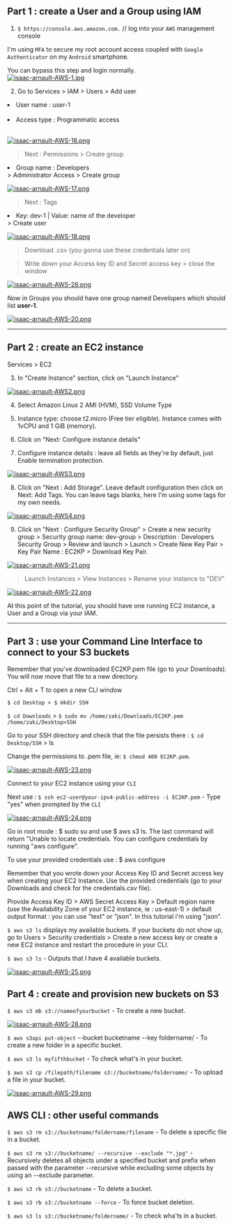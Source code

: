## Part 1 : create a User and a Group using IAM

1. `$ https://console.aws.amazon.com.` // log into your `AWS` management console<br>

I'm using `MFA` to secure my root account access coupled with `Google Authenticator` on my `Android` smartphone.<br>

You can bypass this step and login normally.<br>
[![isaac-arnault-AWS-1.jpg](https://i.postimg.cc/L5F2KQwp/isaac-arnault-AWS-1.jpg)](https://postimg.cc/nj26q2nR)

2. Go to Services > IAM > Users > Add user<br>

<li>User name : user-1</li><br>

<li>Access type : Programmatic access</li><br>

[![isaac-arnault-AWS-16.png](https://i.postimg.cc/Mpdv5JTN/isaac-arnault-AWS-16.png)](https://postimg.cc/fVSzWFYf)

> Next : Permissions > Create group<br>

<li>Group name : Developers</li> > Administrator Access > Create group<br>

[![isaac-arnault-AWS-17.png](https://i.postimg.cc/cJC65ktH/isaac-arnault-AWS-17.png)](https://postimg.cc/Ty8RK99M)

> Next : Tags<br>
<li>Key: dev-1 | Value: name of the developer</li>  > Create user

[![isaac-arnault-AWS-18.png](https://i.postimg.cc/sXpzn5mx/isaac-arnault-AWS-18.png)](https://postimg.cc/hzPNvzHR)

> Download .csv (you gonna use these credentials later on)<br>

> Write down your Access key ID and Secret access key > close the window<br>

[![isaac-arnault-AWS-28.png](https://i.postimg.cc/WzPg3281/isaac-arnault-AWS-28.png)](https://postimg.cc/FdD7CXwM)

Now in Groups you should have one group named Developers which should list <b>user-1</b>.

[![isaac-arnault-AWS-20.png](https://i.postimg.cc/TPfZch1q/isaac-arnault-AWS-20.png)](https://postimg.cc/dhNHss8L)

<hr>

## Part 2 : create an EC2 instance

Services > EC2<br>

3. In "Create Instance" section, click on "Launch Instance"<br>

[![isaac-arnault-AWS2.png](https://i.postimg.cc/nVSG28yg/isaac-arnault-AWS2.png)](https://postimg.cc/6TRZ6P5f)

4. Select Amazon Linux 2 AMI (HVM), SSD Volume Type<br>

5. Instance type: choose t2.micro (Free tier eligible). Instance comes with 1vCPU and 1 GiB (memory).<br>

6. Click on "Next: Configure instance details"<br>

7. Configure instance details : leave all fields as they're by default, just Enable termination protection.<br>

[![isaac-arnault-AWS3.png](https://i.postimg.cc/Sx69wHPy/isaac-arnault-AWS3.png)](https://postimg.cc/mPrh9pRq)

8. Click on "Next : Add Storage". Leave default configuration then click on Next: Add Tags. You can leave tags blanks, here I'm using some tags for my own needs.<br>

[![isaac-arnault-AWS4.png](https://i.postimg.cc/TY8qFjPJ/isaac-arnault-AWS4.png)](https://postimg.cc/8sH6r6M7)

9. Click on "Next : Configure Security Group" > Create a new security group > Security group name: dev-group > Description : Developers Security Group > Review and launch > Launch > Create New Key Pair > Key Pair Name : EC2KP > Download Key Pair.

[![isaac-arnault-AWS-21.png](https://i.postimg.cc/XYWd37JH/isaac-arnault-AWS-21.png)](https://postimg.cc/PP6PQH1Y)

> Launch Instances > View Instances > Rename your instance to "DEV"<br>

[![isaac-arnault-AWS-22.png](https://i.postimg.cc/fTmm60wS/isaac-arnault-AWS-22.png)](https://postimg.cc/2Vj1WyLC)

At this point of the tutorial, you should have one running EC2 instance, a User and a Group via your IAM.

<hr>

## Part 3 : use your Command Line Interface to connect to your S3 buckets

Remember that you've downloaded EC2KP.pem file (go to your Downloads). You will now move that file to a new directory.<br>

Ctrl + Alt + T to open a new CLI window<br>

`$ cd Desktop > $ mkdir SSH`<br>

`$ cd Downloads` > `$ sudo mv /home/zaki/Downloads/EC2KP.pem /home/zaki/Desktop>SSH`<br>

Go to your SSH directory and check that the file persists there : `$ cd Desktop/SSH` > ls<br>

Change the permissions to .pem file, ie: `$ chmod 400 EC2KP.pem`.<br>

[![isaac-arnault-AWS-23.png](https://i.postimg.cc/4xbCDphh/isaac-arnault-AWS-23.png)](https://postimg.cc/zyBPWb7J)

Connect to your EC2 instance using your `CLI`<br>

Next use : `$ ssh ec2-user@your-ipv4-public-address -i EC2KP.pem` - Type "yes" when prompted by the `CLI`<br>

[![isaac-arnault-AWS-24.png](https://i.postimg.cc/jj5X0d3V/isaac-arnault-AWS-24.png)](https://postimg.cc/qNPn20dQ)

Go in root mode : $ sudo su and use $ aws s3 ls. The last command will return "Unable to locate credentials. You can configure credentials by running "aws configure".<br>

To use your provided credentials use : $ aws configure <br>

Remember that you wrote down your Access Key ID and Secret access key when creating your EC2 Instance. Use the provided credentials (go to your Downloads and check for the credentials.csv file).<br>

Provide Access Key ID > AWS Secret Access Key > Default region name (use the Availability Zone of your EC2 instance, ie : us-east-1) > default output format : you can use "text" or "json". In this tutorial i'm using "json".<br>

`$ aws s3 ls` displays my available buckets. If your buckets do not show up, go to Users > Security credentials > Create a new access key or create a new EC2 instance and restart the procedure in your CLI.<br>

`$ aws s3 ls` - Outputs that I have 4 available buckets.<br>

[![isaac-arnault-AWS-25.png](https://i.postimg.cc/d3b1xGZx/isaac-arnault-AWS-25.png)](https://postimg.cc/FkxNfdZy)

## Part 4 : create and provision new buckets on S3

`$ aws s3 mb s3://nameofyourbucket` - To create a new bucket.<br>

[![isaac-arnault-AWS-28.png](https://i.postimg.cc/59Y8Ghr6/isaac-arnault-AWS-28.png)](https://postimg.cc/w3ztRGgp)

`$ aws s3api put-object` --bucket bucketname --key foldername/ - To create a new folder in a specific bucket.<br>

`$ aws s3 ls myfifthbucket` - To check what's in your bucket.<br>

`$ aws s3 cp /filepath/filename s3://bucketname/foldername/` - To upload a file in your bucket.<br>

[![isaac-arnault-AWS-29.png](https://i.postimg.cc/tgxzCmbD/isaac-arnault-AWS-29.png)](https://postimg.cc/v1Gn0hc6)

## AWS CLI : other useful commands

`$ aws s3 rm s3://bucketname/foldername/filename` - To delete a specific file in a bucket.<br>

`$ aws s3 rm s3://bucketname/ --recursive --exclude "*.jpg"` - Recursively deletes all objects under a specified bucket and prefix when passed with the parameter --recursive while excluding some objects by using an --exclude parameter.<br>

`$ aws s3 rb s3://bucketname` - To delete a bucket.<br>

`$ aws s3 rb s3://bucketname --force` - To force bucket deletion.<br>

`$ aws s3 ls s3://bucketname/foldername/` - To check wha'ts in a bucket.
